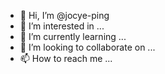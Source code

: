 - 👋 Hi, I’m @jocye-ping
- 👀 I’m interested in ...
- 🌱 I’m currently learning ...
- 💞️ I’m looking to collaborate on ...
- 📫 How to reach me ...

<!---
jocye-ping/jocye-ping is a ✨ special ✨ repository because its `README.md` (this file) appears on your GitHub profile.
You can click the Preview link to take a look at your changes.
--->
